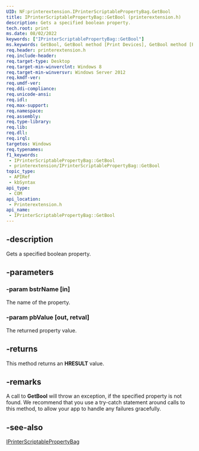 ```yaml
---
UID: NF:printerextension.IPrinterScriptablePropertyBag.GetBool
title: IPrinterScriptablePropertyBag::GetBool (printerextension.h)
description: Gets a specified boolean property.
tech.root: print
ms.date: 08/02/2022
keywords: ["IPrinterScriptablePropertyBag::GetBool"]
ms.keywords: GetBool, GetBool method [Print Devices], GetBool method [Print Devices],IPrinterScriptablePropertyBag interface, IPrinterScriptablePropertyBag interface [Print Devices],GetBool method, IPrinterScriptablePropertyBag.GetBool, IPrinterScriptablePropertyBag::GetBool, print.iprinterscriptablepropertybag_getbool, printerextension/IPrinterScriptablePropertyBag::GetBool
req.header: printerextension.h
req.include-header: 
req.target-type: Desktop
req.target-min-winverclnt: Windows 8
req.target-min-winversvr: Windows Server 2012
req.kmdf-ver: 
req.umdf-ver: 
req.ddi-compliance: 
req.unicode-ansi: 
req.idl: 
req.max-support: 
req.namespace: 
req.assembly: 
req.type-library: 
req.lib: 
req.dll: 
req.irql: 
targetos: Windows
req.typenames: 
f1_keywords:
 - IPrinterScriptablePropertyBag::GetBool
 - printerextension/IPrinterScriptablePropertyBag::GetBool
topic_type:
 - APIRef
 - kbSyntax
api_type:
 - COM
api_location:
 - Printerextension.h
api_name:
 - IPrinterScriptablePropertyBag::GetBool
---
```


## -description

Gets a specified boolean property.

## -parameters

### -param bstrName [in]

The name of the property.

### -param pbValue [out, retval]

The returned property value.

## -returns

This method returns an **HRESULT** value.

## -remarks

A call to **GetBool** will throw an exception, if the specified property is not found. We recommend that you use a try-catch statement around calls to this method, to allow your app to handle any failures gracefully.

## -see-also

[IPrinterScriptablePropertyBag](/windows-hardware/drivers/ddi/printerextension/nn-printerextension-iprinterscriptablepropertybag)
